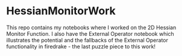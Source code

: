 # HessianMonitorWork
This repo contains my notebooks where I worked on the 2D Hessian Monitor Function. I also have the External Operator notebook which illustrates the potential and the fallbacks of the External Operator functionality in firedrake - the last puzzle piece to this work!
